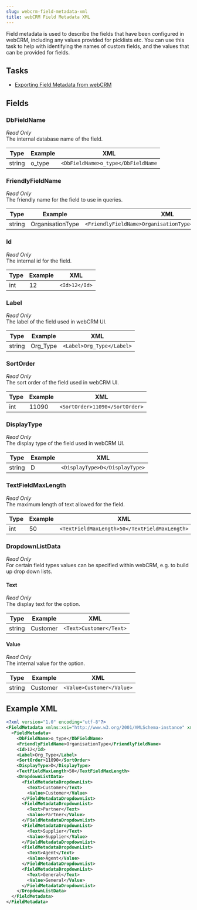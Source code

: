 ```yaml
---
slug: webcrm-field-metadata-xml
title: webCRM Field Metadata XML
---
```

Field metadata is used to describe the fields that have been configured in webCRM, including any values provided for picklists etc.  You can use this task to help with identifying the names of custom fields, and the values that can be provided for fields.

## Tasks
- [Exporting Field Metadata from webCRM](exporting-field-metadata-from-webcrm)

## Fields
### DbFieldName
 _Read Only_  
The internal database name of the field.

| Type | Example | XML |
| --- | --- | --- |
| string | o_type | `<DbFieldName>o_type</DbFieldName` |

### FriendlyFieldName
 _Read Only_  
The friendly name for the field to use in queries.

| Type | Example | XML |
| --- | --- | --- |
| string | OrganisationType | `<FriendlyFieldName>OrganisationType</FriendlyFieldName>` |

### Id
 _Read Only_  
The internal id for the field.

| Type | Example | XML |
| --- | --- | --- |
| int | 12 | `<Id>12</Id>` |

### Label
 _Read Only_  
The label of the field used in webCRM UI.

| Type | Example | XML |
| --- | --- | --- |
| string | Org_Type | `<Label>Org_Type</Label>` |

### SortOrder
 _Read Only_  
The sort order of the field used in webCRM UI.

| Type | Example | XML |
| --- | --- | --- |
| int | 11090 | `<SortOrder>11090</SortOrder>` |

### DisplayType
 _Read Only_  
The display type of the field used in webCRM UI.

| Type | Example | XML |
| --- | --- | --- |
| string | D | `<DisplayType>D</DisplayType>` |

### TextFieldMaxLength
 _Read Only_  
The maximum length of text allowed for the field.

| Type | Example | XML |
| --- | --- | --- |
| int | 50 | `<TextFieldMaxLength>50</TextFieldMaxLength>` |

### DropdownListData
_Read Only_  
For certain field types values can be specified within webCRM, e.g. to build up drop down lists. 

#### Text
 _Read Only_  
The display text for the option.

| Type | Example | XML |
| --- | --- | --- |
| string | Customer | `<Text>Customer</Text>` |

#### Value
 _Read Only_  
The internal value for the option.

| Type | Example | XML |
| --- | --- | --- |
| string | Customer | `<Value>Customer</Value>` |

## Example XML

```xml
<?xml version="1.0" encoding="utf-8"?>
<FieldMetadata xmlns:xsi="http://www.w3.org/2001/XMLSchema-instance" xmlns:xsd="http://www.w3.org/2001/XMLSchema">
  <FieldMetadata>
    <DbFieldName>o_type</DbFieldName>
    <FriendlyFieldName>OrganisationType</FriendlyFieldName>
    <Id>12</Id>
    <Label>Org_Type</Label>
    <SortOrder>11090</SortOrder>
    <DisplayType>D</DisplayType>
    <TextFieldMaxLength>50</TextFieldMaxLength>
    <DropdownListData>
      <FieldMetadataDropdownList>
        <Text>Customer</Text>
        <Value>Customer</Value>
      </FieldMetadataDropdownList>
      <FieldMetadataDropdownList>
        <Text>Partner</Text>
        <Value>Partner</Value>
      </FieldMetadataDropdownList>
      <FieldMetadataDropdownList>
        <Text>Supplier</Text>
        <Value>Supplier</Value>
      </FieldMetadataDropdownList>
      <FieldMetadataDropdownList>
        <Text>Agent</Text>
        <Value>Agent</Value>
      </FieldMetadataDropdownList>
      <FieldMetadataDropdownList>
        <Text>General</Text>
        <Value>General</Value>
      </FieldMetadataDropdownList>
    </DropdownListData>
  </FieldMetadata>
</FieldMetadata>
```